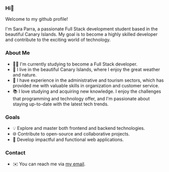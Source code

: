 ### Hi👋 

Welcome to my github profile! 

I'm Sara Parra, a passionate Full Stack development student based in the beautiful Canary Islands. 
My goal is to become a highly skilled developer and contribute to the exciting world of technology.


### About Me

- 👩‍💻 I'm currently studying to become a Full Stack developer.
- 🌴 I live in the beautiful Canary Islands, where I enjoy the great weather and nature.
- 🏢 I have experience in the administrative and tourism sectors, which has provided me with valuable skills in organization and customer service.
- 📚 I love studying and acquiring new knowledge. I enjoy the challenges that programming and technology offer, and I'm passionate about staying up-to-date with the latest tech trends.

### Goals

- 💡 Explore and master both frontend and backend technologies.
- 🌐 Contribute to open-source and collaborative projects.
- 🚀 Develop impactful and functional web applications.

### Contact

- ✉️ You can reach me via [my email](saraparra13@gmail.com).
